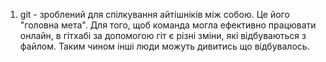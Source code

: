 1. git - зроблений для спілкування айтішніків між собою. Це його "головна мета". Для того, щоб команда могла ефективно працювати онлайн, в гітхабі за допомогою гіт є різні зміни, які відбуваються з файлом. Таким чином інші люди можуть дивитись що відбувалось.
